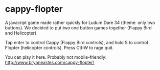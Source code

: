 # cappy-flopter
A javacript game made rather quickly for Ludum Dare 34 (theme: only two buttons). We decided to put two one button games together (Flappy Bird and Helicopter).

Tap enter to control Cappy (Flappy Bird controls), and hold S to control Flopter (helicopter controls). Press Ctl-W to rage quit.

You can play it here. Probably not mobile-friendly:
http://www.bryaneastes.com/cappy-flopter/
